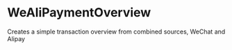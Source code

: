 # WeAliPaymentOverview
Creates a simple transaction overview from combined sources, WeChat and Alipay
